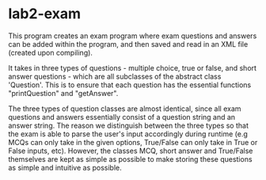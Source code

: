 # lab2-exam

This program creates an exam program where exam questions and answers can be added within the program, and then saved and read
in an XML file (created upon compiling).

It takes in three types of questions - multiple choice, true or false, and short answer questions - which are all subclasses of
the abstract class 'Question'. This is to ensure that each question has the essential functions "printQuestion" and "getAnswer".

The three types of question classes are almost identical, since all exam questions and answers essentially consist of a question
string and an answer string. The reason we distinguish between the three types so that the exam is able to parse the user's input
accordingly during runtime (e.g MCQs can only take in the given options, True/False can only take in True or False inputs, etc). 
However, the classes MCQ, short answer and True/False themselves are kept as simple as possible to make storing these questions
as simple and intuitive as possible.
